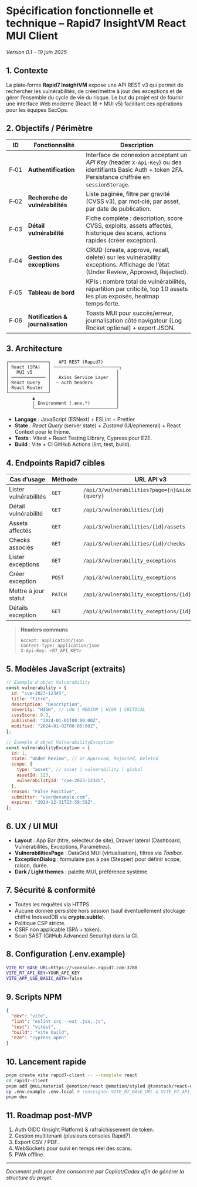 # Spécification fonctionnelle et technique – Rapid7 InsightVM React MUI Client

*Version 0.1 – 19 juin 2025*

## 1. Contexte

La plate‑forme **Rapid7 InsightVM** expose une API REST v3 qui permet de rechercher les vulnérabilités, de créer/mettre à jour des exceptions et de gérer l’ensemble du cycle de vie du risque. Le but du projet est de fournir une interface Web moderne (React 18 + MUI v5) facilitant ces opérations pour les équipes SecOps.

## 2. Objectifs / Périmètre

| ID   | Fonctionnalité                    | Description                                                                                                                                    |
| ---- | --------------------------------- | ---------------------------------------------------------------------------------------------------------------------------------------------- |
| F‑01 | **Authentification**              | Interface de connexion acceptant un *API Key* (header `X-Api-Key`) ou des identifiants Basic Auth + token 2FA. Persistance chiffrée en `sessionStorage`. |
| F‑02 | **Recherche de vulnérabilités**   | Liste paginée, filtre par gravité (CVSS v3), par mot‑clé, par asset, par date de publication.                                                   |
| F‑03 | **Détail vulnérabilité**          | Fiche complète : description, score CVSS, exploits, assets affectés, historique des scans, actions rapides (créer exception).                   |
| F‑04 | **Gestion des exceptions**        | CRUD (create, approve, recall, delete) sur les vulnérability exceptions. Affichage de l’état (Under Review, Approved, Rejected).                |
| F‑05 | **Tableau de bord**               | KPIs : nombre total de vulnérabilités, répartition par criticité, top 10 assets les plus exposés, heatmap temps‑forte.                          |
| F‑06 | **Notification & journalisation** | Toasts MUI pour succès/erreur, journalisation côté navigateur (Log Rocket optional) + export JSON.                                             |

## 3. Architecture

```
┌───────────────┐   API REST (Rapid7)
│ React (SPA)   │ ─────────────────────────┐
│   MUI v5      │                         │
│ ───────────── │   Axios Service Layer   │
│ React Query   │  – auth headers         │
│ React Router  │                         │
└───────────────┘                         │
          ▲                               │
          │ Environment (.env.*)          │
          └───────────────────────────────┘
```

* **Langage** : JavaScript (ESNext) + ESLint + Prettier
* **State** : *React Query* (server state) + *Zustand* (UI/ephemeral) + React Context pour le thème.
* **Tests** : Vitest + React Testing Library, Cypress pour E2E.
* **Build** : Vite + CI GitHub Actions (lint, test, build).

## 4. Endpoints Rapid7 cibles

| Cas d’usage           | Méthode | URL API v3                                           |
| --------------------- | ------- | ---------------------------------------------------- |
| Lister vulnérabilités | `GET`   | `/api/3/vulnerabilities?page={n}&size={m}&q={query}` |
| Détail vulnérabilité  | `GET`   | `/api/3/vulnerabilities/{id}`                        |
| Assets affectés       | `GET`   | `/api/3/vulnerabilities/{id}/assets`                 |
| Checks associés       | `GET`   | `/api/3/vulnerabilities/{id}/checks`                 |
| Lister exceptions     | `GET`   | `/api/3/vulnerability_exceptions`                    |
| Créer exception       | `POST`  | `/api/3/vulnerability_exceptions`                    |
| Mettre à jour statut  | `PATCH` | `/api/3/vulnerability_exceptions/{id}/{status}`      |
| Détails exception     | `GET`   | `/api/3/vulnerability_exceptions/{id}`               |

> **Headers communs**
>
> ```
> Accept: application/json
> Content-Type: application/json
> X-Api-Key: <R7_API_KEY>
> ```

## 5. Modèles JavaScript (extraits)

```js
// Exemple d'objet Vulnerability
const vulnerability = {
  id: "cve-2023-12345",
  title: "Titre",
  description: "Description",
  severity: "HIGH", // LOW | MEDIUM | HIGH | CRITICAL
  cvssScore: 9.3,
  published: "2024-01-01T00:00:00Z",
  modified: "2024-01-02T00:00:00Z",
};

// Exemple d'objet VulnerabilityException
const vulnerabilityException = {
  id: 1,
  state: "Under Review", // or Approved, Rejected, Deleted
  scope: {
    type: "asset", // asset | vulnerability | global
    assetId: 123,
    vulnerabilityId: "cve-2023-12345",
  },
  reason: "False Positive",
  submitter: "user@example.com",
  expires: "2024-12-31T23:59:59Z",
};
```

## 6. UX / UI MUI

* **Layout** : App Bar (titre, sélecteur de site), Drawer latéral (Dashboard, Vulnérabilités, Exceptions, Paramètres).
* **VulnerabilitiesPage** : DataGrid MUI (virtualisation), filtres via *Toolbar*.
* **ExceptionDialog** : formulaire pas à pas (Stepper) pour définir scope, raison, durée.
* **Dark / Light themes** : palette MUI, préférence système.

## 7. Sécurité & conformité

* Toutes les requêtes via HTTPS.
* Aucune donnée persistée hors session (sauf éventuellement stockage chiffré IndexedDB via **crypto.subtle**).
* Politique CSP stricte.
* CSRF non applicable (SPA + token).
* Scan SAST (GitHub Advanced Security) dans la CI.

## 8. Configuration (.env.example)

```bash
VITE_R7_BASE_URL=https://<console>.rapid7.com:3780
VITE_R7_API_KEY=YOUR_API_KEY
VITE_APP_USE_BASIC_AUTH=false
```

## 9. Scripts NPM

```json
{
  "dev": "vite",
  "lint": "eslint src --ext .jsx,.js",
  "test": "vitest",
  "build": "vite build",
  "e2e": "cypress open"
}
```

## 10. Lancement rapide

```bash
pnpm create vite rapid7-client -- --template react
cd rapid7-client
pnpm add @mui/material @emotion/react @emotion/styled @tanstack/react-query axios zustand react-router-dom@6
cp .env.example .env.local # renseigner VITE_R7_BASE_URL & VITE_R7_API_KEY
pnpm dev
```

## 11. Roadmap post‑MVP

1. Auth OIDC (Insight Platform) & rafraîchissement de token.
2. Gestion multitenant (plusieurs consoles Rapid7).
3. Export CSV / PDF.
4. WebSockets pour suivi en temps réel des scans.
5. PWA offline.

---

*Document prêt pour être consommé par Copilot/Codex afin de générer la structure du projet.*
